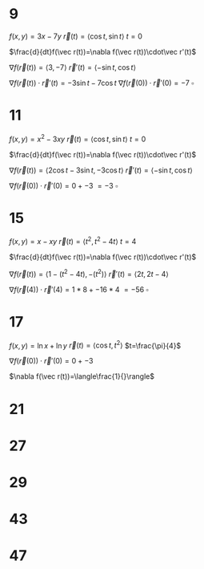 # 9

$f(x,y)=3x-7y$
$\vec r(t)=\langle\cos t,\sin t\rangle$
$t=0$

$\frac{d}{dt}f(\vec r(t))=\nabla f(\vec r(t))\cdot\vec r'(t)$

$\nabla f(\vec r(t))=\langle3,-7\rangle$
$\vec r'(t)=\langle-\sin t,\cos t\rangle$

$\nabla f(\vec r(t))\cdot \vec r'(t)=-3\sin t-7\cos t$
$\nabla f(\vec r(0))\cdot \vec r'(0)=-7$
$\square$

# 11

$f(x,y)=x^2-3xy$
$\vec r(t)=\langle\cos t,\sin t\rangle$
$t=0$

$\frac{d}{dt}f(\vec r(t))=\nabla f(\vec r(t))\cdot\vec r'(t)$

$\nabla f(\vec r(t))=\langle2\cos t-3\sin t,-3\cos t\rangle$
$\vec r'(t)=\langle-\sin t,\cos t\rangle$

$\nabla f(\vec r(0))\cdot \vec r'(0)=0+-3$
$=-3$
$\square$

# 15

$f(x,y)=x-xy$
$\vec r(t)=\langle t^2,t^2-4t\rangle$
$t=4$

$\frac{d}{dt}f(\vec r(t))=\nabla f(\vec r(t))\cdot\vec r'(t)$

$\nabla f(\vec r(t))=\langle1-(t^2-4t),-(t^2)\rangle$
$\vec r'(t)=\langle2t,2t-4\rangle$

$\nabla f(\vec r(4))\cdot \vec r'(4)=1*8+-16*4$
$=-56$
$\square$

# 17

$f(x,y)=\ln x+\ln y$
$\vec r(t)=\langle\cos t,t^2\rangle$
$t=\frac{\pi}{4}$

$\nabla f(\vec r(0))\cdot \vec r'(0)=0+-3$

$\nabla f(\vec r(t))=\langle\frac{1}{}\rangle$


# 21

# 27

# 29

# 43

# 47